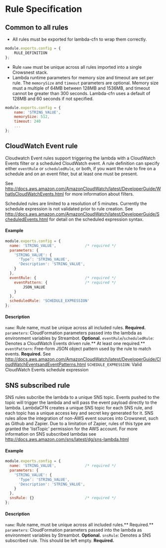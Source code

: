 # Rule Specification
## Common to all rules
- All rules must be exported for lambda-cfn to wrap them correctly.
```javascript
module.exports.config = {
	RULE_DEFINITION
};
```
- Rule `name` must be unique across all rules imported into a single Crowsnest stack.
- Lambda runtime parameters for memory size and timeout are set per rule. The `memorySize` and `timeout` parameters are optional. Memory size must a multiple of 64MB between 128MB and 1536MB, and timeout cannot be greater than 300 seconds. Lambda-cfn uses a default of 128MB and 60 seconds if not specified.
```javascript
module.exports.config = {
	name: 'STRING_VALUE',
	memorySize: 512,
	timeout: 240
	...
};
```

## CloudWatch Event rule
Cloudwatch Event rules support triggering the lambda with a CloudWatch Events filter or a scheduled CloudWatch event. A rule definition can specify either `eventRule` or `scheduledRule`, or both, if you want the rule to fire on a schedule and on an event filter, but at least one must be present.

See http://docs.aws.amazon.com/AmazonCloudWatch/latest/DeveloperGuide/WhatIsCloudWatchEvents.html for more information about filters.

Scheduled rules are limited to a resolution of 5 minutes. Currently the schedule expression is not validated prior to rule creation. See http://docs.aws.amazon.com/AmazonCloudWatch/latest/DeveloperGuide/ScheduledEvents.html for detail on the scheduled expression syntax.

#### Example
```javascript
module.exports.config = {
  name: 'STRING_VALUE', 			/* required */
  parameters: {
    'STRING_VALUE': {
      'Type': 'STRING_VALUE',
      'Description': 'STRING_VALUE',
    }
  },
  eventRule: {						/* required */
    eventPattern: {					/* required */
		JSON_VALUE
    }
  },
  scheduledRule: 'SCHEDULE_EXPRESSION'
};
```
#### Description
`name`: Rule name, must be unique across all included rules. **Required.**
`parameters`: CloudFormation parameters passed into the lambda as environment variables by Streambot. **Optional.**
`eventRule`/`scheduledRule`: Denotes a CloudWatch Events driven rule.** At least one required.**
`eventPattern`: Free-form JSON object pattern used by the rule to match events. **Required.** See http://docs.aws.amazon.com/AmazonCloudWatch/latest/DeveloperGuide/CloudWatchEventsandEventPatterns.html
`SCHEDULE_EXPRESSION`: Valid CloudWatch Events schedule expression


## SNS subscribed rule
SNS rules subcribe the lambda to a unique SNS topic. Events pushed to the topic will trigger the lambda and will pass the event payload directly to the lambda. LambdaCFN creates a unique SNS topic for each SNS rule, and each topic has a unique access key and secret key generated for it. SNS rules allow the integration of non-AWS event sources into Crowsnest, such as Github and Zapier. Due to a limitation of Zapier, rules of this type are granted the 'listTopic' permission for the AWS account. For more information on SNS subscribed lambdas see http://docs.aws.amazon.com/sns/latest/dg/sns-lambda.html

#### Example
```javascript
module.exports.config = {
  name: 'STRING_VALUE', 			/* required */
  parameters: {
    'STRING_VALUE': {
      'Type': 'STRING_VALUE',
      'Description': 'STRING_VALUE',
    }
  },
  snsRule: {} 						/* required */
};
```
#### Description
`name`: Rule name, must be unique across all included rules.** Required.**
`parameters`: CloudFormation parameters passed into the lambda as environment variables by Streambot. **Optional.**
`snsRule`: Denotes a SNS subscribed rule. This should be left empty. **Required.**



